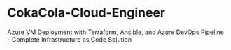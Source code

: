 # CokaCola-Cloud-Engineer
Azure VM Deployment with Terraform, Ansible, and Azure DevOps Pipeline - Complete Infrastructure as Code Solution

